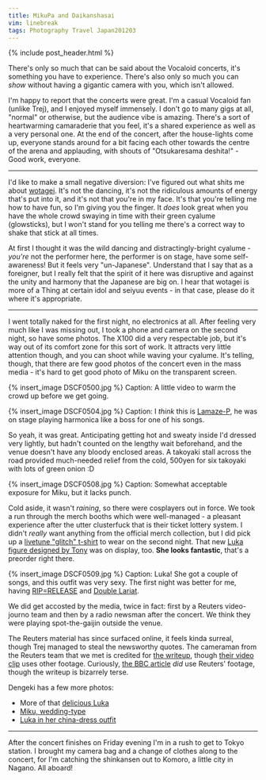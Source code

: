 ```yaml
---
title: MikuPa and Daikanshasai
vim: linebreak
tags: Photography Travel Japan201203
---
```


{% include post_header.html %}

There's only so much that can be said about the Vocaloid concerts, it's something you have to experience. There's also only so much you can *show* without having a gigantic camera with you, which isn't allowed.

I'm happy to report that the concerts were great. I'm a casual Vocaloid fan (unlike Trej), and I enjoyed myself immensely. I don't go to many gigs at all, "normal" or otherwise, but the audience vibe is amazing. There's a sort of heartwarming camaraderie that you feel, it's a shared experience as well as a very personal one. At the end of the concert, after the house-lights come up, everyone stands around for a bit facing each other towards the centre of the arena and applauding, with shouts of "Otsukaresama deshita!" - Good work, everyone.

-----

I'd like to make a small negative diversion: I've figured out what shits me about [wotagei](http://en.wikipedia.org/wiki/Wotagei). It's not the dancing, it's not the ridiculous amounts of energy that's put into it, and it's not that you're in my face. It's that you're telling me how to have fun, so I'm giving you the finger. It *does* look great when you have the whole crowd swaying in time with their green cyalume (glowsticks), but I won't stand for you telling me there's a correct way to shake that stick at all times.

At first I thought it was the wild dancing and distractingly-bright cyalume - *you're* not the performer here, the performer is on stage, have some self-awareness! But it feels very "un-Japanese". Understand that I say that as a foreigner, but I really felt that the spirit of it here was disruptive and against the unity and harmony that the Japanese are big on. I hear that wotagei is more of a Thing at certain idol and seiyuu events - in that case, please do it where it's appropriate.

-----

I went totally naked for the first night, no electronics at all. After feeling very much like I was missing out, I took a phone and camera on the second night, so have some photos. The X100 did a very respectable job, but it's way out of its comfort zone for this sort of work. It attracts very little attention though, and you can shoot while waving your cyalume. It's telling, though, that there are few good photos of the concert even in the mass media - it's hard to get good photo of Miku on the transparent screen.

{% insert_image DSCF0500.jpg %}
Caption: A little video to warm the crowd up before we get going.

{% insert_image DSCF0504.jpg %}
Caption: I *think* this is [Lamaze-P](http://vocaloid.wikia.com/wiki/Lamaze-P), he was on stage playing harmonica like a boss for one of his songs.

So yeah, it was great. Anticipating getting hot and sweaty inside I'd dressed very lightly, but hadn't counted on the lengthy wait beforehand, and the venue doesn't have any bloody enclosed areas. A takoyaki stall across the road provided much-needed relief from the cold, 500yen for six takoyaki with lots of green onion :D

{% insert_image DSCF0508.jpg %}
Caption: Somewhat acceptable exposure for Miku, but it lacks punch.

Cold aside, it wasn't *raining*, so there were cosplayers out in force. We took a run through the merch booths which were well-managed - a pleasant experience after the utter clusterfuck that is their ticket lottery system. I didn't *really* want anything from the official merch collection, but I did pick up a [livetune "glitch" t-shirt](http://toys-hop.com/goods_en_jpy_10.html) to wear on the second night. That new [Luka figure designed by Tony](http://www.amazon.co.jp/dp/B007HY3BYY) was on display, too. **She looks fantastic**, that's a preorder right there.

{% insert_image DSCF0509.jpg %}
Caption: Luka! She got a couple of songs, and this outfit was very sexy. The first night was better for me, having [RIP=RELEASE](http://vocaloid.wikia.com/wiki/RIP%3DRELEASE) and [Double Lariat](http://vocaloid.wikia.com/wiki/Double_Lariat).

We did get accosted by the media, twice in fact: first by a Reuters video-journo team and then by a radio newsman after the concert. We think they were playing spot-the-gaijin outside the venue.

The Reuters material has since surfaced online, it feels kinda surreal, though Trej managed to steal the newsworthy quotes. The cameraman from the Reuters team that we met is credited for [the writeup](http://www.reuters.com/article/2012/03/09/us-japan-digital-diva-idUSBRE8280DO20120309), though [their video clip](http://www.reuters.com/video/2012/03/09/thousands-attend-concert-of-digital-pop?videoId=231483926) uses other footage. Curiously, [the BBC article](http://www.bbc.co.uk/news/entertainment-arts-17310976) *did* use Reuters' footage, though the writeup is bizarrely terse.

Dengeki has a few more photos:

* More of that [delicious Luka](http://news.dengeki.com/elem/000/000/467/467358/)
* [Miku, wedding-type](http://news.dengeki.com/elem/000/000/466/466985/)
* [Luka in her china-dress outfit](http://news.dengeki.com/elem/000/000/466/466982/)

-----

After the concert finishes on Friday evening I'm in a rush to get to Tokyo station. I brought my camera bag and a change of clothes along to the concert, for I'm catching the shinkansen out to Komoro, a little city in Nagano. All aboard!

